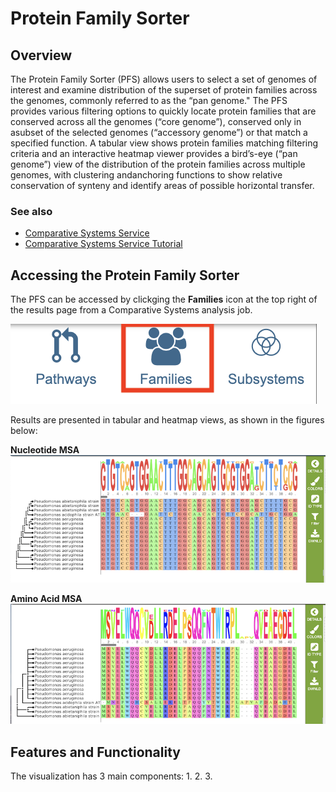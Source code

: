 # Protein Family Sorter

## Overview
The Protein Family Sorter (PFS) allows users to select a set of genomes of interest and examine distribution of the superset of protein families across the genomes, commonly referred to as the “pan genome." The PFS provides various filtering options to quickly locate protein families that are conserved across all the genomes (“core genome”), conserved only in asubset of the selected genomes (“accessory genome”) or that match a specified function. A tabular view shows protein families matching filtering criteria and an interactive heatmap viewer provides a bird’s-eye (“pan genome”) view of the distribution of the protein families across multiple genomes, with clustering andanchoring functions to show relative conservation of synteny and identify areas of possible horizontal transfer. 

### See also
  * [Comparative Systems Service]([../organisms_taxon/features.html](https://www.bv-brc.org/app/ComparativeSystems))
  * [Comparative Systems Service Tutorial](../../tutorial/comparative_systems/comparative_systems.html)

## Accessing the Protein Family Sorter
The PFS can be accessed by clickging the **Families** icon at the top right of the results page from a Comparative Systems analysis job.

![Families Icon](../images/protein_families_icon.png)

Results are presented in tabular and heatmap views, as shown in the figures below:

**Nucleotide MSA**
![MSA Viewer - Nucleotide](../images/msa_nucleotide.png)

**Amino Acid MSA**
![MSA Viewer - Amino Acid](../images/msa_amino_acid.png)

## Features and Functionality

The visualization has 3 main components:
  1. 
  2. 
  3. 